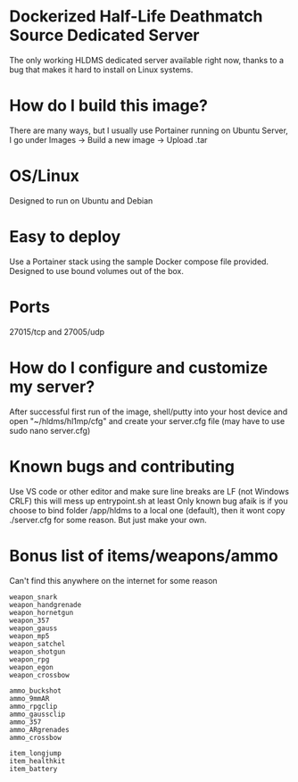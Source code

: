 # Dockerized Half-Life Deathmatch Source Dedicated Server
The only working HLDMS dedicated server available right now, thanks to a bug that makes it hard to install on Linux systems.

# How do I build this image?
There are many ways, but I usually use Portainer running on Ubuntu Server, I go under Images -> Build a new image -> Upload .tar

# OS/Linux
Designed to run on Ubuntu and Debian

# Easy to deploy
Use a Portainer stack using the sample Docker compose file provided. Designed to use bound volumes out of the box.

# Ports
27015/tcp and 27005/udp

# How do I configure and customize my server?
After successful first run of the image, shell/putty into your host device and open "~/hldms/hl1mp/cfg" and create your server.cfg file (may have to use sudo nano server.cfg)

# Known bugs and contributing
Use VS code or other editor and make sure line breaks are LF (not Windows CRLF) this will mess up entrypoint.sh at least
Only known bug afaik is if you choose to bind folder /app/hldms to a local one (default), then it wont copy ./server.cfg for some reason. But just make your own.

# Bonus list of items/weapons/ammo 
Can't find this anywhere on the internet for some reason
```
weapon_snark
weapon_handgrenade
weapon_hornetgun
weapon_357
weapon_gauss
weapon_mp5
weapon_satchel
weapon_shotgun
weapon_rpg
weapon_egon
weapon_crossbow

ammo_buckshot
ammo_9mmAR
ammo_rpgclip
ammo_gaussclip
ammo_357
ammo_ARgrenades
ammo_crossbow

item_longjump
item_healthkit
item_battery
```
